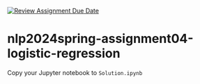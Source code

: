 [![Review Assignment Due Date](https://classroom.github.com/assets/deadline-readme-button-24ddc0f5d75046c5622901739e7c5dd533143b0c8e959d652212380cedb1ea36.svg)](https://classroom.github.com/a/b6NZ1Hm3)
# nlp2024spring-assignment04-logistic-regression
Copy your Jupyter notebook to `Solution.ipynb`
